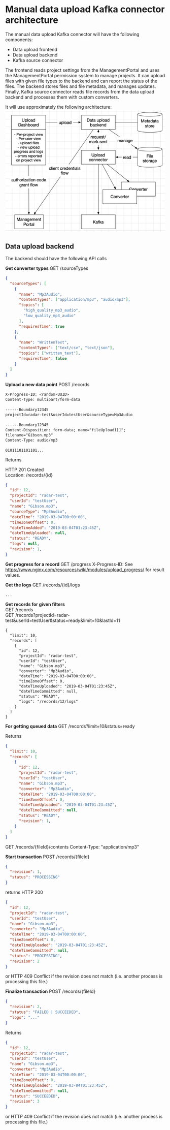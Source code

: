 # Manual data upload Kafka connector architecture

The manual data upload Kafka connector will have the following components:

- Data upload frontend
- Data upload backend
- Kafka source connector

The frontend reads project settings from the ManagementPortal and uses the ManagementPortal permission system to manage projects. It can upload files with given file types to the backend and can report the status of the files. The backend stores files and file metadata, and manages updates. Finally, Kafka source connector reads file records from the data upload backend and processes them with custom converters.

It will use approximately the following architecture:
![Architecture diagram](https://github.com/RADAR-base/radar-upload-source-connector/raw/master/docs/architecture.png)

## Data upload backend

The backend should have the following API calls

**Get converter types**
GET /sourceTypes

```json
{
  "sourceTypes": [
    {
      "name": "Mp3Audio",
      "contentTypes": ["application/mp3", "audio/mp3"],
      "topics": [
        "high_quality_mp3_audio",
        "low_quality_mp3_audio"
      ],
      "requiresTime": true
    },
    {
      "name": "WrittenText",
      "contentTypes": ["text/csv", "text/json"],
      "topics": ["written_text"],
      "requiresTime": false
    }
  ]
}
```

**Upload a new data point**
POST /records

```
X-Progress-ID: <random-UUID>
Content-Type: multipart/form-data

------Boundary12345
projectId=radar-test&userId=testUser&sourceType=Mp3Audio

------Boundary12345
Content-Disposition: form-data; name="fileUpload1[]"; filename="Gibson.mp3"
Content-Type: audio/mp3

01011101101101...
```

Returns

HTTP 201 Created<br>
Location: /records/{id}

```json
{
  "id": 12,
  "projectId": "radar-test",
  "userId": "testUser",
  "name": "Gibson.mp3",
  "sourceType": "Mp3Audio", 
  "dateTime": "2019-03-04T00:00:00",
  "timeZoneOffset": 0,
  "dateTimeAdded": "2019-03-04T01:23:45Z",
  "dateTimeUploaded": null,
  "status": "READY",
  "logs": null,
  "revision": 1,
}
```

**Get progress for a record** GET /progress
X-Progress-ID: <random-UUID>
See <https://www.nginx.com/resources/wiki/modules/upload_progress/> for result values.

**Get the logs**
GET /records/{id}/logs
```
...
```

**Get records for given filters**<br>
GET /records<br>
GET /records?projectId=radar-test&userId=testUser&status=ready&limit=10&lastId=11

```
{
  "limit": 10,
  "records": [
    {
      "id": 12,
      "projectId": "radar-test",
      "userId": "testUser",
      "name": "Gibson.mp3",
      "converter": "Mp3Audio",
      "dateTime": "2019-03-04T00:00:00",
      "timeZoneOffset": 0,
      "dateTimeUploaded": "2019-03-04T01:23:45Z",
      "dateTimeCommitted": null,
      "status": "READY",
      "logs": "/records/12/logs"
    }
  ]
}
```


**For getting queued data**
GET /records?limit=10&status=ready

Returns

```json
{
  "limit": 10,
  "records": [
    {
      "id": 12,
      "projectId": "radar-test",
      "userId": "testUser",
      "name": "Gibson.mp3",
      "converter": "Mp3Audio",
      "dateTime": "2019-03-04T00:00:00",
      "timeZoneOffset": 0,
      "dateTimeUploaded": "2019-03-04T01:23:45Z",
      "dateTimeCommitted": null,
      "status": "READY",
      "revision": 1,
    }
  ]
}
```

GET /records/{fileId}/contents
Content-Type: "application/mp3"

**Start transaction**
POST /records/{fileId}

```json
{
  "revision": 1,
  "status": "PROCESSING"
}
```

returns
HTTP 200

```json
{
  "id": 12,
  "projectId": "radar-test",
  "userId": "testUser",
  "name": "Gibson.mp3",
  "converter": "Mp3Audio",
  "dateTime": "2019-03-04T00:00:00",
  "timeZoneOffset": 0,
  "dateTimeUploaded": "2019-03-04T01:23:45Z",
  "dateTimeCommitted": null,
  "status": "PROCESSING",
  "revision": 2
}
```

or HTTP 409 Conflict if the revision does not match (i.e. another process is processing this file.)

**Finalize transaction**
POST /records/{fileId}

```json
{
  "revision": 2,
  "status": "FAILED | SUCCEEDED",
  "logs": "..."
}
```

Returns

```json
{
  "id": 12,
  "projectId": "radar-test",
  "userId": "testUser",
  "name": "Gibson.mp3",
  "converter": "Mp3Audio",
  "dateTime": "2019-03-04T00:00:00",
  "timeZoneOffset": 0,
  "dateTimeUploaded": "2019-03-04T01:23:45Z",
  "dateTimeCommitted": null,
  "status": "SUCCEEDED",
  "revision": 3
}
```

or HTTP 409 Conflict if the revision does not match (i.e. another process is processing this file.)
